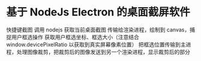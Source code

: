 # 基于 NodeJs Electron 的桌面截屏软件

快捷键截图
调用 nodejs 获取当前桌面截图
传输给渲染进程，绘制到 canvas，捕捉用户框选操作
获取用户框选坐标、框选大小（注意结合 window.devicePixelRatio 以获取到真实屏幕像素位置）
把框选位置传输到主进程，处理图像裁剪，把裁剪后的图像发送到另一个渲染进程，显示裁剪后的部分
